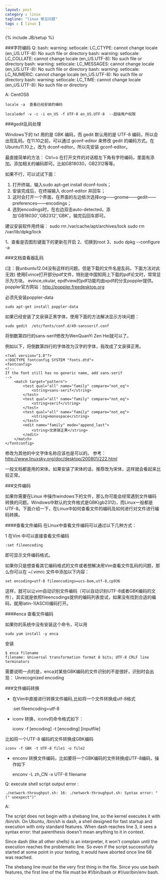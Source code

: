 ```yaml
---
layout: post
category : linux 
tagline: "linux 常见问题"
tags : [ linux ]
---
```

{% include JB/setup %}

###字符编码
Q:
	bash: warning: setlocale: LC_CTYPE: cannot change locale (en_US.UTF-8): No such file or directory
	bash: warning: setlocale: LC_COLLATE: cannot change locale (en_US.UTF-8): No such file or directory
	bash: warning: setlocale: LC_MESSAGES: cannot change locale (en_US.UTF-8): No such file or directory
	bash: warning: setlocale: LC_NUMERIC: cannot change locale (en_US.UTF-8): No such file or directory
	bash: warning: setlocale: LC_TIME: cannot change locale (en_US.UTF-8): No such file or directory

A:
	CentOS6 

	locale -a  查看已经安装的编码

	localedef -v -c -i en_US -f UTF-8 en_US.UTF-8  --超级用户权限

###gedit乱码处理

Windows下的 txt 用的是 GBK 编码，而 gedit 默认用的是 UTF-8 编码，所以会出现乱码。在11.10之前，可以通过 gconf-editor 来修改 gedit 的编码方式。在Ubuntu11.10上，改为 dconf-editor。所以先安装 gconf-editor。

最直接简单的方法： Ctrl+o 在打开文件的对话框左下角有字符编码，里面有添加。添加相关的编码即可。比如GB18030，GB2312等等。

如果不行，可以试试下面：

1. 打开终端，输入sudo apt-get install dconf-tools；
2. 安装完成后，在终端输入 dconf-editor 并回车；
3. 这时会打开一个界面，在界面的左边依次选择org——gnome——gedit——preferences——encodings；
4. 选到encodings时，在右边双击auto-detected，添加'GB18030','GB2312','GBK'。输完后回车即可。


建议安装软件用终端：
sudo rm /var/cache/apt/archives/lock
sudo rm /var/lib/dpkg/lock

1、查看是否图形键面下的更新在开启
2、切换到root
3、sudo dpkg --configure -a


###文档查看器乱码

(注：我unbuntu12.04没有这样的问题。但是下载的文件名是乱码，下面方法对此无效)
使用Evince打开部分pdf文件，特别是中国知网上下载的pdf论文时，常常显示为方块。
evince,okular, epdfview的pdf功能均由xpdf的分支poppler提供。poppler官方网站：http://poppler.freedesktop.org

必须先安装poppler-data

    sudo apt-get install poppler-data

如果已经安装了文泉驿正黑字体，使用下面的方法解决显示方块问题：

    sudo gedit  /etc/fonts/conf.d/49-sansserif.conf

将倒数第四行的sans-serif修改为WenQuanYi Zen Hei就可以了。 

例如以下，将倒数第四行的字体改为汉字的字体，我改成了文泉驿正黑。

    <?xml version="1.0"?>
    <!DOCTYPE fontconfig SYSTEM "fonts.dtd">
    <fontconfig>
    <!--
    If the font still has no generic name, add sans-serif
    -->
        <match target="pattern">
            <test qual="all" name="family" compare="not_eq">
                <string>sans-serif</string>
            </test>
            <test qual="all" name="family" compare="not_eq">
                <string>serif</string>
            </test>
            <test qual="all" name="family" compare="not_eq">
                <string>monospace</string>
            </test>
            <edit name="family" mode="append_last">
                <string>文泉驿正黑</string>
            </edit>
        </match>
    </fontconfig>

修改为其他的中文字体名称应该也是可以的。 参考：http://www.linuxsky.org/doc/desktop/200801/222.html

一般文档都是用的宋体。如果安装了宋体的话，推荐改为宋体，这样就会看起来比较正常。

###文件编码

如果你需要在Linux 中操作windows下的文件，那么你可能会经常遇到文件编码转换的问题。Windows中默认的文件格式是GBK(gb2312)，而Linux一般都是UTF-8。下面介绍一下，在Linux中如何查看文件的编码及如何进行对文件进行编码转换。

####查看文件编码
在Linux中查看文件编码可以通过以下几种方式：

1 在Vim 中可以直接查看文件编码

    :set fileencoding

即可显示文件编码格式。

如果你只是想查看其它编码格式的文件或者想解决用Vim查看文件乱码的问题，那么你可以在
~/.vimrc 文件中添加以下内容：

    set encoding=utf-8 fileencodings=ucs-bom,utf-8,cp936

这样，就可以让vim自动识别文件编码（可以自动识别UTF-8或者GBK编码的文件），其实就是依照fileencodings提供的编码列表尝试，如果没有找到合适的编码，就用latin-1(ASCII)编码打开。

####enca 查看文件编码

如果你的系统中没有安装这个命令，可以用

    sudo yum install -y enca 

安装

    $ enca filename
    filename: Universal transformation format 8 bits; UTF-8 CRLF line terminators
需要说明一点的是，enca对某些GBK编码的文件识别的不是很好，识别时会出现：
Unrecognized encoding

###文件编码转换

* 在Vim中直接进行转换文件编码,比如将一个文件转换成utf-8格式

    :set fileencoding=utf-8

* iconv 转换，iconv的命令格式如下：

    iconv -f [encoding] -t [encoding] [inputfile]

比如将一个UTF-8 编码的文件转换成GBK编码

    iconv -f GBK -t UTF-8 file1 -o file2

* enconv 转换文件编码，比如要将一个GBK编码的文件转换成UTF-8编码，操作如下

    enconv -L zh_CN -x UTF-8 filename

Q: execute shell script output error :

    ./network-throughput.sh: 16: ./network-throughput.sh: Syntax error: "(" unexpect")"

A:

The script does not begin with a shebang line, so the kernel executes it with
/bin/sh. On Ubuntu, /bin/sh is dash, a shell designed for fast startup and
execution with only standard features. When dash reaches line 3, it sees a
syntax error: that parenthesis doesn't mean anything to it in context.

Since dash (like all other shells) is an interpreter, it won't complain until
the execution reaches the problematic line. So even if the script successfully
started at some point in your testing, it would have aborted once line 68 was
reached.

The shebang line must be the very first thing in the file. Since you use bash
features, the first line of the file must be #!/bin/bash or #!/usr/bin/env bash.

